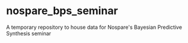 # nospare_bps_seminar
A temporary repository to house data for Nospare's Bayesian Predictive Synthesis seminar
